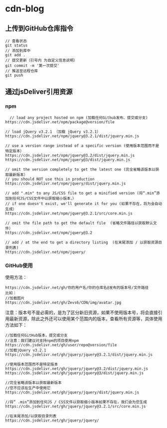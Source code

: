 # cdn-blog

## 上传到GitHub仓库指令
    // 查看状态
	git status
	// 添加到库中
	git add .
	// 提交更新（引号内 为自定义信息说明）
	git commit -m '第一次提交'
	// 推送至远程仓库 
	git push
  ##  通过jsDeliver引用资源 ##
  ### npm ###
      // load any project hosted on npm (加载任何Github发布、提交或分支)
	https://cdn.jsdelivr.net/npm/package@version/file

	// load jQuery v3.2.1 （加载 jQuery v3.2.1）
	https://cdn.jsdelivr.net/npm/jquery@3.2.1/dist/jquery.min.js

	// use a version range instead of a specific version (使用版本范围而不是特定版本）
	https://cdn.jsdelivr.net/npm/jquery@3.2/dist/jquery.min.js
	https://cdn.jsdelivr.net/npm/jquery@3/dist/jquery.min.js

	// omit the version completely to get the latest one (完全省略该版本以获取最新版本）
	// you should NOT use this in production
	https://cdn.jsdelivr.net/npm/jquery/dist/jquery.min.js

	// add ".min" to any JS/CSS file to get a minified version (将“.min”添加到任何JS/CSS文件中以获取缩小版本，）
	// if one doesn't exist, we'll generate it for you (如果不存在，将为会自动生成）
	https://cdn.jsdelivr.net/npm/jquery@3.2.1/src/core.min.js

	// omit the file path to get the default file  (省略文件路径以获取默认文件）
	https://cdn.jsdelivr.net/npm/jquery@3.2

	// add / at the end to get a directory listing  (在末尾添加 / 以获取资源目录列表)
	https://cdn.jsdelivr.net/npm/jquery/
  ### GitHub使用 ###
  使用方法： 
 
    https://cdn.jsdelivr.net/gh/你的用户名/你的仓库名@发布的版本号/文件路径
	比如：
	//加载图片
	https://cdn.jsdelivr.net/gh/Zevs6/CDN/img/avatar.jpg

注意：版本号不是必需的，是为了区分新旧资源，如果不使用版本号，将会直接引用最新资源，除此之外还可以使用某个范围内的版本，查看所有资源等，具体使用方法如下：

    //加载任何GitHub版本，提交或分支
	//注意：我们建议对支持npm的项目使用npm
	https://cdn.jsdelivr.net/gh/user/repo@version/file
	//加载jQuery v3.2.1
	https://cdn.jsdelivr.net/gh/jquery/jquery@3.2.1/dist/jquery.min.js

	//使用版本范围而不是特定版本
	https://cdn.jsdelivr.net/gh/jquery/jquery@3.2/dist/jquery.min.js
	https://cdn.jsdelivr.net/gh/jquery/jquery@3/dist/jquery.min.js

	//完全省略该版本以获取最新版本
	//您不应该在生产中使用它
	https://cdn.jsdelivr.net/gh/jquery/jquery/dist/jquery.min.js

	//将“ .min”添加到任何JS / CSS文件以获取缩小版本如果不存在，我们会为您生成
	https://cdn.jsdelivr.net/gh/jquery/jquery@3.2.1/src/core.min.js

	//在末尾添加/以获取目录列表
	https://cdn.jsdelivr.net/gh/jquery/jquery/

